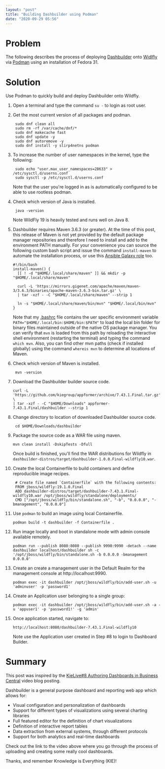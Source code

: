 ```yaml
---
layout: "post"
title: "Building Dashbuilder using Podman"
date: "2020-09-29 05:56"
---
```


# Problem

The following describes the process of deploying [Dashbuilder](https://github.com/kiegroup/appformer/tree/master/dashbuilder) onto [Widlfly](https://www.wildfly.org/) via [Podman](https://podman.io/) using an installation of Fedora 31.

# Solution

Use Podman to quickly build and deploy Dashbuilder onto Wildfly.

1. Open a terminal and type the command `su -` to login as root user.
2. Get the most current version of all packages and podman.

        sudo dnf clean all
        sudo rm -rf /var/cache/dnf/*
        sudo dnf makecache fast
        sudo dnf update -y
        sudo dnf autoremove -y
        sudo dnf install -y slirp4netns podman

3. To increase the number of user namespaces in the kernel, type the following:

        sudo echo "user.max_user_namespaces=28633" > /etc/sysctl.d/userns.conf
        sudo sysctl -p /etc/sysctl.d/userns.conf

    Note that the user you're logged in as is automatically configured to be able to use rootless podman.

4. Check which version of Java is installed.

        java -version

    Note WildFly 19 is heavily tested and runs well on Java 8.

5. Dashbuilder requires Maven 3.6.3 (or greater). At the time of this post, this release of Maven is not yet provided by the default package manager repositories and therefore I need to install and add to the environment PATH manually. For your convenience you can source the following custom bash script and issue the command `install-maven` to automate the installation process, or use this [Ansible Galaxy role](https://github.com/gantsign/ansible-role-maven) too.

       #!/bin/bash
       install-maven() {
         [[ ! -d "$HOME/.local/share/maven" ]] && mkdir -p "$HOME/.local/share/maven"

         curl -L 'https://mirrors.gigenet.com/apache/maven/maven-3/3.6.3/binaries/apache-maven-3.6.3-bin.tar.gz' \
         | tar -xzf - -C "$HOME/.local/share/maven" --strip 1

         ln -s "$HOME/.local/share/maven/bin/mvn" "$HOME/.local/bin/mvn"
       }

    Note that my [.bashrc](https://tldp.org/LDP/abs/html/sample-bashrc.html) file contains the uer specific environment variable `PATH="$HOME/.local/bin:$HOME/bin:$PATH"` to load the local bin folder for binary files maintained outside of the native OS package manager. You can verify that `mvn` is loaded from this path by reloading the interactive shell environment (restarting the terminal) and typing the command `which mvn`. Also, you can find other mvn paths (check if installed globally) using the command `whereis mvn` to determine all locations of Maven.

6. Check which version of Maven is installed.

        mvn -version

5. Download the Dashbuilder builder source code.

       curl -L 'https://github.com/kiegroup/appformer/archive/7.43.1.Final.tar.gz' \
       | tar -xzf - -C "$HOME/Downloads" appformer-7.43.1.Final/dashbuilder --strip 1

       
6. Change directory to location of downloaded Dashbuilder source code.

        cd $HOME/Downloads/dashbuilder

7. Package the source code as a WAR file using maven.

       mvn clean install -DskipTests -Dfull

    Once build is finished, you'll find the WAR distributions for Wildfly in `dashbuilder-distros/target/dashbuilder-1.0.0.Final-wildfly10.war`.

8. Create the local Containerfile to build containers and define reproducible image recipes.

        # Create file named `Containerfile` with the following contents:
        FROM jboss/wildfly:19.1.0.Final
        ADD dashbuilder-distros/target/dashbuilder-7.43.1.Final-wildfly10.war /opt/jboss/wildfly/standalone/deployments/
        CMD ["/opt/jboss/wildfly/bin/standalone.sh", "-b", "0.0.0.0", "-bmanagement", "0.0.0.0"]

5. Use `podman` to build an image using local Containerfile.

       podman build -t dashbuilder -f Containerfile .

6. Run image locally and boot in standalone mode with admin console available remotely.

       podman run --publish 8080:8080 --publish 9990:9990 -detach --name dashbuilder localhost/dashbuilder sh -c '/opt/jboss/wildfly/bin/standalone.sh -b 0.0.0.0 -bmanagement 0.0.0.0'

7. Create an create a management user in the Default Realm for the management console at http://localhost:9990.

       podman exec -it dashbuilder /opt/jboss/wildfly/bin/add-user.sh -u 'adminuser' -p 'password1'

8. Create an Application user belonging to a single group:

       podman exec -it dashbuilder /opt/jboss/wildfly/bin/add-user.sh -a -u 'appuser1' -p 'password1!' -g 'admin'

9. Once application started, navigate to:

       http://localhost:8080/dashbuilder-7.43.1.Final-wildfly10

    Note use the Application user created in Step #8 to login to Dashboard Builder.

# Summary

This post was inspired by the [KieLive#8 Authoring Dashboards in Business Central](https://www.youtube.com/watch?v=5r6twEgspIM) video blog posting.

Dashbuilder is a general purpose dashboard and reporting web app which allows for:

* Visual configuration and personalization of dashboards
* Support for different types of visualizations using several charting libraries
* Full featured editor for the definition of chart visualizations
* Definition of interactive report tables
* Data extraction from external systems, through different protocols
* Support for both analytics and real-time dashboards

Check out the link to the video above where you go through the process of uploading and creating some really cool dashboards.

Thanks, and remember Knowledge is Everything (KIE)!
